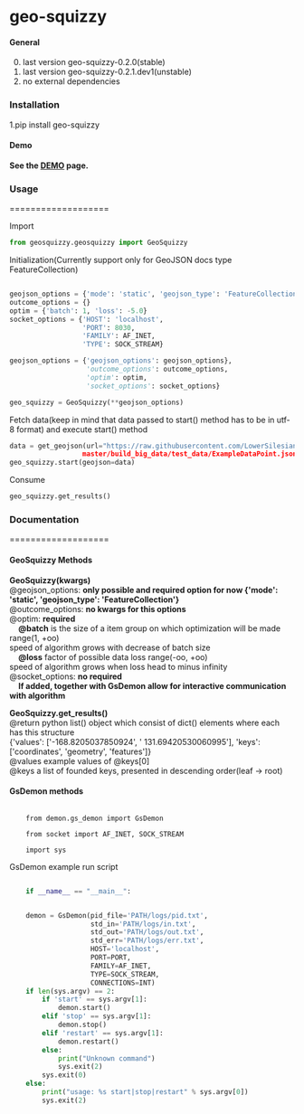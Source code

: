 # geo-squizzy


#### General
0. last version geo-squizzy-0.2.0(stable)
1. last version geo-squizzy-0.2.1.dev1(unstable)
2. no external dependencies

### Installation  
1.pip install geo-squizzy

#### Demo  
**See the <a href="http://geo.geschenk.ior88.megiteam.pl/">DEMO</a> page.**

### Usage
===================

Import
```python
from geosquizzy.geosquizzy import GeoSquizzy
```

Initialization(Currently support only for GeoJSON docs type FeatureCollection)
```python

geojson_options = {'mode': 'static', 'geojson_type': 'FeatureCollection'}
outcome_options = {}
optim = {'batch': 1, 'loss': -5.0}
socket_options = {'HOST': 'localhost',
                  'PORT': 8030,
                  'FAMILY': AF_INET,
                  'TYPE': SOCK_STREAM}

geojson_options = {'geojson_options': geojson_options},
                   'outcome_options': outcome_options,
                   'optim': optim,
                   'socket_options': socket_options}

geo_squizzy = GeoSquizzy(**geojson_options)
```

Fetch data(keep in mind that data passed to start() method has to be in utf-8 format) 
and execute start() method
```python
data = get_geojson(url="https://raw.githubusercontent.com/LowerSilesians/geo-squizzy/
                  master/build_big_data/test_data/ExampleDataPoint.json")
geo_squizzy.start(geojson=data)
```

Consume
```python
geo_squizzy.get_results()
```

### Documentation
===================
#### GeoSquizzy Methods

**GeoSquizzy(kwargs)**    
@geojson_options: **only possible and required option for now {'mode': 'static', 'geojson_type': 'FeatureCollection'}**  
@outcome_options: **no kwargs for this options**  
@optim: **required**   
    &nbsp;&nbsp;&nbsp;  **@batch** is the size of a item group on which optimization will be made range(1, +oo)  
    speed of algorithm grows with decrease of batch size   
    &nbsp;&nbsp;&nbsp;  **@loss** factor of possible data loss range(-oo, +oo)    
    speed of algorithm grows when loss head to minus infinity      
@socket_options: **no required**  
    &nbsp;&nbsp;&nbsp;  **If added, together with GsDemon allow for interactive communication with algorithm**    

**GeoSquizzy.get_results()**  
@return python list() object which consist of dict() elements where each has this structure  
{'values': ['-168.8205037850924', ' 131.69420530060995'], 'keys': ['coordinates', 'geometry', 'features']}  
@values example values of @keys[0]  
@keys a list of founded keys, presented in descending order(leaf -> root)

#### GsDemon methods

```

    from demon.gs_demon import GsDemon
      
    from socket import AF_INET, SOCK_STREAM  
    
    import sys  
```

GsDemon example run script

```python

    if __name__ == "__main__":
```    

```python

    demon = GsDemon(pid_file='PATH/logs/pid.txt',
                    std_in='PATH/logs/in.txt',
                    std_out='PATH/logs/out.txt',
                    std_err='PATH/logs/err.txt',
                    HOST='localhost',
                    PORT=PORT,
                    FAMILY=AF_INET,
                    TYPE=SOCK_STREAM,
                    CONNECTIONS=INT)
    if len(sys.argv) == 2:
        if 'start' == sys.argv[1]:
            demon.start()
        elif 'stop' == sys.argv[1]:
            demon.stop()
        elif 'restart' == sys.argv[1]:
            demon.restart()
        else:
            print("Unknown command")
            sys.exit(2)
        sys.exit(0)
    else:
        print("usage: %s start|stop|restart" % sys.argv[0])
        sys.exit(2)
    
```
